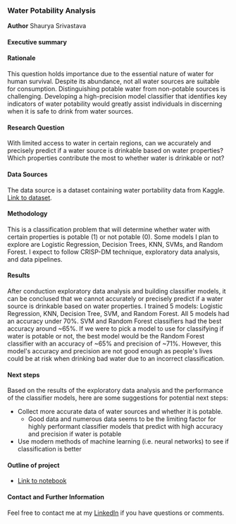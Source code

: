 ### Water Potability Analysis

**Author**
Shaurya Srivastava

#### Executive summary

#### Rationale
This question holds importance due to the essential nature of water for human survival. Despite its abundance, not all water sources are suitable for consumption. Distinguishing potable water from non-potable sources is challenging. Developing a high-precision model classifier that identifies key indicators of water potability would greatly assist individuals in discerning when it is safe to drink from water sources.

#### Research Question
With limited access to water in certain regions, can we accurately and precisely predict if a water source is drinkable based on water properties? Which properties contribute the most to whether water is drinkable or not?

#### Data Sources
The data source is a dataset containing water portability data from Kaggle. [Link to dataset](https://www.kaggle.com/datasets/adityakadiwal/water-potability).

#### Methodology
This is a classification problem that will determine whether water with certain properties is potable (1) or not potable (0). Some models I plan to explore are Logistic Regression, Decision Trees, KNN, SVMs, and Random Forest. I expect to follow CRISP-DM technique, exploratory data analysis, and data pipelines. 

#### Results
After conduction exploratory data analysis and building classifier models, it can be conclused that we cannot accurately or precisely predict if a water source is drinkable based on water properties. I trained 5 models: Logistic Regression, KNN, Decision Tree, SVM, and Random Forest. All 5 models had an accuracy under 70%. SVM and Random Forest classifiers had the best accuracy around ~65%. If we were to pick a model to use for classifying if water is potable or not, the best model would be the Random Forest classifier with an accuracy of ~65% and precision of ~71%. However, this model's accuracy and precision are not good enough as people's lives could be at risk when drinking bad water due to an incorrect classification.

#### Next steps
Based on the results of the exploratory data analysis and the performance of the classifier models, here are some suggestions for potential next steps:
- Collect more accurate data of water sources and whether it is potable. 
    - Good data and numerous data seems to be the limiting factor for highly performant classifier models that predict with high accuracy and precision if water is potable
- Use modern methods of machine learning (i.e. neural networks) to see if classification is better

#### Outline of project

- [Link to notebook](./water_potability_analysis.ipynb)

#### Contact and Further Information

Feel free to contact me at my [LinkedIn](https://www.linkedin.com/in/shauryas481/) if you have questions or comments. 